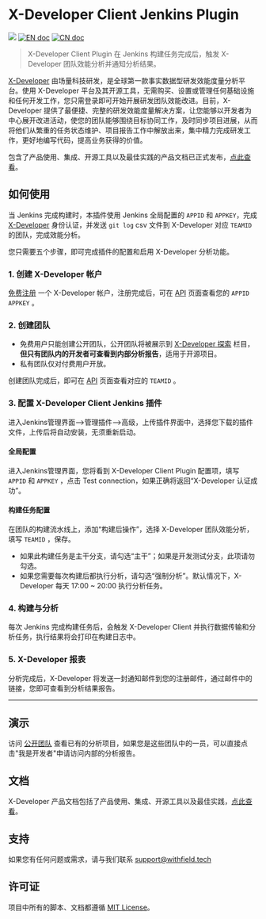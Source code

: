 # X-Developer Client Jenkins Plugin

[![](https://ci.jenkins.io/job/Plugins/job/x-developer-client-plugin/job/master/badge/icon)](https://ci.jenkins.io/job/Plugins/job/x-developer-client-plugin/job/master)
[![EN doc](https://img.shields.io/badge/document-English-blue.svg)](https://github.com/jenkinsci/x-developer-client-plugin/blob/master/README.md)
[![CN doc](https://img.shields.io/badge/文档-中文版-blue.svg)](https://github.com/jenkinsci/x-developer-client-plugin/blob/master/README-zh-cn.md)


> X-Developer Client Plugin 在 Jenkins 构建任务完成后，触发 X-Developer 团队效能分析并通知分析结果。

[X-Developer](https://x-developer.cn) 由场量科技研发，是全球第一款事实数据型研发效能度量分析平台。使用 X-Developer 平台及其开源工具，无需购买、设置或管理任何基础设施和任何开发工作，您只需登录即可开始开展研发团队效能改进。目前，X-Developer 提供了最便捷、完整的研发效能度量解决方案，让您能够以开发者为中心展开改进活动，使您的团队能够围绕目标协同工作，及时同步项目进展，从而将他们从繁重的任务状态维护、项目报告工作中解放出来，集中精力完成研发工作，更好地编写代码，提高业务获得的价值。

包含了产品使用、集成、开源工具以及最佳实践的产品文档已正式发布，[点此查看](https://fieldtech.github.io/xdocs)。

## 如何使用

当 Jenkins 完成构建时，本插件使用 Jenkins 全局配置的 `APPID` 和 `APPKEY`，完成 [X-Developer](https://x-developer.cn) 身份认证，并发送 `git log` csv 文件到 X-Developer 对应 `TEAMID` 的团队，完成效能分析。

您只需要五个步骤，即可完成插件的配置和启用 X-Developer 分析功能。

### 1. 创建 X-Developer 帐户

[免费注册](https://x-developer.cn/accounts/signup/) 一个 X-Developer 帐户，注册完成后，可在 [API](https://x-developer.cn/accounts/api) 页面查看您的 `APPID` `APPKEY` 。

### 2. 创建团队

- 免费用户只能创建公开团队，公开团队将被展示到 [X-Developer 探索](https://x-developer.cn/projects/) 栏目，**但只有团队内的开发者可查看到内部分析报告**，适用于开源项目。
- 私有团队仅对付费用户开放。

创建团队完成后，即可在 [API](https://x-developer.cn/accounts/api) 页面查看对应的 `TEAMID` 。

### 3. 配置 X-Developer Client Jenkins 插件

进入Jenkins管理界面-->管理插件-->高级，上传插件界面中，选择您下载的插件文件，上传后将自动安装，无须重新启动。


#### 全局配置

进入Jenkins管理界面，您将看到 X-Developer Client Plugin 配置项，填写 `APPID` 和 `APPKEY` ，点击 Test connection，如果正确将返回“X-Developer 认证成功”。

#### 构建任务配置

在团队的构建流水线上，添加“构建后操作”，选择 X-Developer 团队效能分析，填写 `TEAMID` ，保存。

- 如果此构建任务是主干分支，请勾选“主干”；如果是开发测试分支，此项请勿勾选。
- 如果您需要每次构建后都执行分析，请勾选“强制分析”。默认情况下，X-Developer 每天 17:00 ~ 20:00 执行分析任务。

### 4. 构建与分析

每次 Jenkins 完成构建任务后，会触发 X-Developer Client 并执行数据传输和分析任务，执行结果将会打印在构建日志中。

### 5. X-Developer 报表

分析完成后，X-Developer 将发送一封通知邮件到您的注册邮件，通过邮件中的链接，您即可查看到分析结果报告。

---

## 演示

访问 [公开团队](https://x-developer.cn/projects/) 查看已有的分析项目，如果您是这些团队中的一员，可以直接点击"我是开发者"申请访问内部的分析报告。

## 文档

X-Developer 产品文档包括了产品使用、集成、开源工具以及最佳实践，[点此查看](https://fieldtech.github.io/xdocs)。

## 支持

如果您有任何问题或需求，请与我们联系 [support@withfield.tech](mailto:support@withfield.tech)

## 许可证

项目中所有的脚本、文档都遵循 [MIT License](https://github.com/FieldTech/x-developer-client-plugin/blob/master/LICENSE)。

